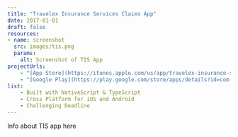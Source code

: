 ```yaml
---
title: "Travelex Insurance Services Claims App"
date: 2017-01-01
draft: false
resources:
- name: screenshot
  src: images/tis.png
  params:
    alt: Screenshot of TIS App
projectUrls:
    - "[App Store](https://itunes.apple.com/us/app/travelex-insurance-services/id1294710542?mt=8)"
    - "[Google Play](https://play.google.com/store/apps/details?id=com.travelex.mobile.staging&hl=en_US)"
list:
    - Built with NativeScript & TypeScript
    - Cross Platform for iOS and Android
    - Challenging Deadline
---
```


Info about TIS app here